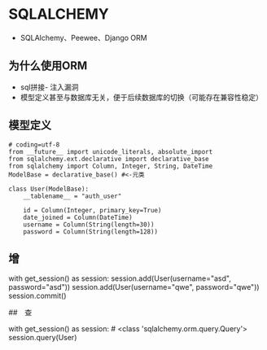 # SQLALCHEMY

- SQLAlchemy、Peewee、Django ORM

## 为什么使用ORM

-  sql拼接- 注入漏洞
-  模型定义甚至与数据库无关，便于后续数据库的切换（可能存在兼容性稳定）


## 模型定义

    # coding=utf-8
    from __future__ import unicode_literals, absolute_import
    from sqlalchemy.ext.declarative import declarative_base
    from sqlalchemy import Column, Integer, String, DateTime
    ModelBase = declarative_base() #<-元类
    
    class User(ModelBase):
        __tablename__ = "auth_user"
    
        id = Column(Integer, primary_key=True)
        date_joined = Column(DateTime)
        username = Column(String(length=30))
        password = Column(String(length=128))
        
## 增

with get_session() as session:
    session.add(User(username="asd", password="asd"))
    session.add(User(username="qwe", password="qwe"))
    session.commit()
    
##　查

with get_session() as session:
    # <class 'sqlalchemy.orm.query.Query'>
    session.query(User)
    
    